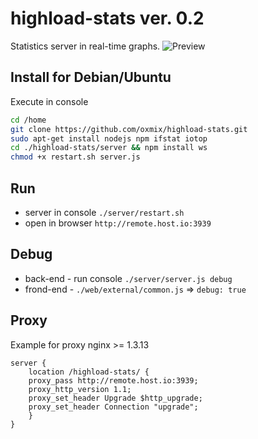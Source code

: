 # highload-stats ver. 0.2
Statistics server in real-time graphs.
![Preview](https://oxmix.net/storage/b/73/566c3e8588dc3.png)

## Install for Debian/Ubuntu
Execute in console
```bash
cd /home
git clone https://github.com/oxmix/highload-stats.git
sudo apt-get install nodejs npm ifstat iotop
cd ./highload-stats/server && npm install ws
chmod +x restart.sh server.js
```

## Run 
* server in console `./server/restart.sh`
* open in browser `http://remote.host.io:3939`

## Debug 
* back-end - run console `./server/server.js debug`
* frond-end - `./web/external/common.js` => `debug: true`

## Proxy 
Example for proxy nginx >= 1.3.13
```
server {
    location /highload-stats/ {
	proxy_pass http://remote.host.io:3939;
	proxy_http_version 1.1;
	proxy_set_header Upgrade $http_upgrade;
	proxy_set_header Connection "upgrade";
    }
}
```